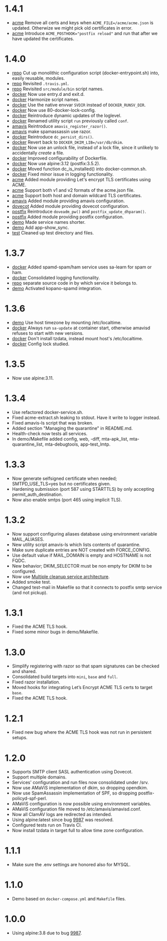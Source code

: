 # 1.4.1

- [acme](src/acme) Remove all certs and keys when `ACME_FILE=/acme/acme.json` is updated. Otherwize we might pick old certificates in error.
- [acme](src/acme) Introduce `ACME_POSTHOOK="postfix reload"` and run that after we have updated the certificates.

# 1.4.0

- [repo](src) Cut up monolithic configuration script (docker-entrypoint.sh) into, easily reusable, modules.
- [repo](.travis.yml) Revisited `.travis.yml`.
- [repo](src) Revisited `src/module/bin` script names.
- [docker](src/docker/bin/docker-entrypoint.sh) Now use entry.d and exit.d.
- [docker](src) Harmonize script names.
- [docker](src/docker) Use the native envvar `SVDIR` instead of `DOCKER_RUNSV_DIR`.
- [docker](src/docker) Now use 80-docker-lock-config.
- [docker](src/docker) Reintroduce dynamic updates of the loglevel.
- [docker](src/docker) Renamed utility script `run` previously called `conf`.
- [amavis](src/amavis) Reintroduce `amavis_register_razor()`.
- [amavis](src/amavis) make spamassassin use razor.
- [docker](Dockerfile) Reintroduce `dc_persist_dirs()`.
- [docker](Dockerfile) Revert back to `DOCKER_DKIM_LIB=/var/db/dkim`.
- [docker](Dockerfile) Now use an unlock file, instead of a lock file, since it unlikely to accidentally *create* a file.
- [docker](Dockerfile) Improved configurability of Dockerfile.
- [docker](Dockerfile) Now use alpine:3.12 (postfix:3.5.2).
- [docker](src/docker) Moved function dc_is_installed() into docker-common.sh.
- [docker](src/docker/bin/docker-common.sh) Fixed minor issue in logging functionality.
- [acme](src/acme) Added module providing Let's encrypt TLS certificates using ACME.
- [acme](src/acme/bin/acme-extract.sh) Support both v1 and v2 formats of the acme.json file.
- [acme](src/acme/entry.d/50-acme-monitor-tlscert) Support both host and domain wildcard TLS certificates.
- [amavis](src/amavis) Added module providing amavis configuration.
- [dovecot](src/dovecot) Added module providing dovecot configuration.
- [postfix](src/postfix) Reintroduce `doveadm_pw()` and `postfix_update_dhparam()`.
- [postfix](src/postfix) Added module providing postfix configuration.
- [demo](demo) Made service names shorter.
- [demo](demo/Makefile) Add app-show_sync.
- [test](test) Cleaned up test directory and files.

# 1.3.7

- [docker](src/docker/bin/docker-entrypoint.sh) Added spamd-spam/ham service uses sa-learn for spam or ham.
- [docker](src/docker/bin/docker-common.sh) Consolidated logging functionality.
- [repo](src) separate source code in by which service it belongs to.
- [demo](demo) Activated kopano-spamd integration.

# 1.3.6

- [demo](demo) Use host timezone by mounting /etc/localtime.
- [docker](src/docker/bin/docker-entrypoint.sh) Always run `sa-update` at container start, otherwise amavisd refuses to start with new versions.
- [docker](Dockerfile) Don't install tzdata, instead mount host's /etc/localtime.
- [docker](ROADMAP.md) Config lock studied.

# 1.3.5

- Now use alpine:3.11.

# 1.3.4

- Use refactored docker-service.sh.
- Fixed acme-extract.sh leaking to stdout. Have it write to logger instead.
- Fixed amavis-ls script that was broken.
- Added section "Managing the quarantine" in README.md.
- Health-check now tests all services.
- In demo/Makefile added config, web, -diff, mta-apk_list, mta-quarantine_list, mta-debugtools, app-test_lmtp.

# 1.3.3

- Now generate selfsigned certificate when needed; SMTPD_USE_TLS=yes but no certificates given.
- Hardening submission (port 587 using STARTTLS) by only accepting permit_auth_destination.
- Now also enable smtps (port 465 using implicit TLS).

# 1.3.2

- Now support configuring aliases database using environment variable MAIL_ALIASES.
- New utility script amavis-ls which lists contents of quarantine.
- Make sure duplicate entries are NOT created with FORCE_CONFIG.
- Use default value if MAIL_DOMAIN is empty and HOSTNAME is not FQDC.
- New behavior; DKIM_SELECTOR must be non empty for DKIM to be configured.
- Now use [Multiple cleanup service architecture](https://amavis.org/README.postfix.html#d0e1038).
- Added smoke test.
- Changed test-mail in Makefile so that it connects to postfix smtp service (and not pickup).

# 1.3.1

- Fixed the ACME TLS hook.
- Fixed some minor bugs in demo/Makefile.

# 1.3.0

- Simplify registering with razor so that spam signatures can be checked and shared.
- Consolidated build targets into `mini`, `base` and `full`.
- Fixed razor installation.
- Moved hooks for integrating Let’s Encrypt ACME TLS certs to target `base`.
- Fixed the ACME TLS hook.

# 1.2.1

- Fixed new bug where the ACME TLS hook was not run in persistent setups.

# 1.2.0

- Supports SMTP client SASL authentication using Dovecot.
- Support multiple domains.
- Services' configuration and run files now consolidated under /srv.
- Now use AMaViS implementation of dkim, so dropping opendkim.
- Now use SpamAssassin implementation of SPF, so dropping postfix-policyd-spf-perl.
- AMaViS configuration is now possible using environment variables.
- AMaViS configuration file moved to /etc/amavis/amavisd.conf.
- Now all ClamAV logs are redirected as intended.
- Using alpine:latest since bug [9987](https://bugs.alpinelinux.org/issues/9987) was resolved.
- Configured tests run on Travis CI.
- Now install tzdata in target full to allow time zone configuration.

# 1.1.1

- Make sure the .env settings are honored also for MYSQL.

# 1.1.0

- Demo based on `docker-compose.yml` and `Makefile` files.

# 1.0.0

- Using alpine:3.8 due to bug [9987](https://bugs.alpinelinux.org/issues/9987).
